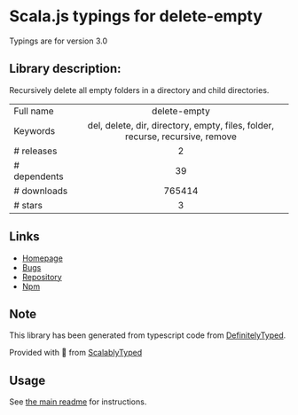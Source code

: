 
# Scala.js typings for delete-empty

Typings are for version 3.0

## Library description:
Recursively delete all empty folders in a directory and child directories.

|                    |                 |
| ------------------ | :-------------: |
| Full name          | delete-empty |
| Keywords           | del, delete, dir, directory, empty, files, folder, recurse, recursive, remove |
| # releases         | 2 |
| # dependents       | 39 |
| # downloads        | 765414 |
| # stars            | 3 |

## Links
- [Homepage](https://github.com/jonschlinkert/delete-empty)
- [Bugs](https://github.com/jonschlinkert/delete-empty/issues)
- [Repository](https://github.com/jonschlinkert/delete-empty)
- [Npm](https://www.npmjs.com/package/delete-empty)
    


## Note
This library has been generated from typescript code from [DefinitelyTyped](https://definitelytyped.org).

Provided with :purple_heart: from [ScalablyTyped](https://github.com/oyvindberg/ScalablyTyped)

## Usage
See [the main readme](../../readme.md) for instructions.


